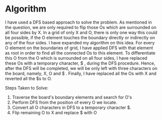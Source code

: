 # Algorithm

I have used a DFS based approach to solve the problem. As mentioned in the question, we are only required to flip those Os which are surrounded on all four sides by X. In a grid of only X and O, there is only one way this could be possible, if the O element touches the boundary directly or indirectly on any of the four sides. I have expanded my algorithm on this idea. For every O element on the boundaries of grid, I have applied DFS with that element as root in order to find all the connected Os to this element. To differentiate this O from the O which is surrounded on all four sides, I have replaced these Os with a temporary character, \$ , during the DFS procedure. Hence, after the DFS will be completed, we will be only left with three characters on the board, namely, X, O and \$ . Finally, I have replaced all the Os with X and reverted all the \$s to O.

Steps Taken to Solve:
1. Traverse the board's boundary elements and search for O's
2. Perform DFS from the position of every O we locate.
3. Convert all O characters in DFS to a temporary character \$.
4. Flip remaining O to X and replace \$ with O

